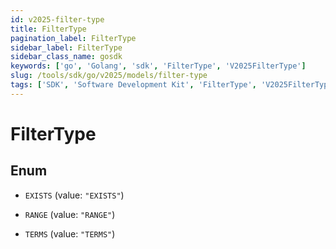 ```yaml
---
id: v2025-filter-type
title: FilterType
pagination_label: FilterType
sidebar_label: FilterType
sidebar_class_name: gosdk
keywords: ['go', 'Golang', 'sdk', 'FilterType', 'V2025FilterType'] 
slug: /tools/sdk/go/v2025/models/filter-type
tags: ['SDK', 'Software Development Kit', 'FilterType', 'V2025FilterType']
---
```


# FilterType

## Enum


* `EXISTS` (value: `"EXISTS"`)

* `RANGE` (value: `"RANGE"`)

* `TERMS` (value: `"TERMS"`)


